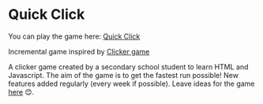 # Quick Click
You can play the game here:
[Quick Click](https://bazzerdv.github.io/quickclick/)

Incremental game inspired by [Clicker game](https://www.tetralark.com/ClickerJs/)

A clicker game created by a secondary school student to learn HTML and Javascript. The aim of the game is to get the fastest run possible! New features added regularly (every week if possible). Leave ideas for the game [here](https://forms.reform.app/7BjcvU/quickclick/51u5pn) &#128522;.


